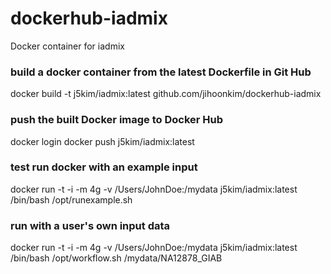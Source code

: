 # dockerhub-iadmix
Docker container for iadmix 

### build a docker container from the latest Dockerfile in Git Hub
docker build -t j5kim/iadmix:latest github.com/jihoonkim/dockerhub-iadmix

### push the built Docker image to Docker Hub
docker login
docker push  j5kim/iadmix:latest 

### test run docker with an example input
docker run -t -i -m 4g -v /Users/JohnDoe:/mydata j5kim/iadmix:latest /bin/bash /opt/runexample.sh

### run with a user's own input data
docker run -t -i -m 4g -v /Users/JohnDoe:/mydata j5kim/iadmix:latest /bin/bash /opt/workflow.sh /mydata/NA12878_GIAB
